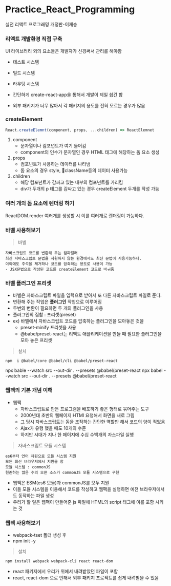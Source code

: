 # Practice_React_Programming

실전 리액트 프로그래밍 개정판-이재승

### 리액트 개발환경 직접 구축

UI 라이브러리 외의 요소들은 개발자가 신경써서 관리를 해야함

- 테스트 시스템
- 빌드 시스템
- 라우팅 시스템

- 간단하게 create-react-app을 통해서 개발이 제일 쉽긴 함
- 외부 패키지가 너무 많아서 각 패키지의 용도를 전혀 모르는 경우가 많음

### createElement

```js
React.createElemnt(component, props, ...children) => ReactElemnet
```

1. component
   - 문자열이나 컴포넌트가 여기 들어감
   - component의 인수가 문자열인 경우 HTML 태그에 해당하는 돔 요소 생성
2. props
   - 컴포넌트가 사용하는 데이터를 나타냄
   - 돔 요소의 경우 style, className등의 데이터 사용가능
3. children
   - 해당 컴포넌트가 감싸고 있는 내부의 컴포넌트를 가리킴
   - div가 두개의 p 태그를 감싸고 있는 경우 createElement 두개를 작성 가능

### 여러 개의 돔 요소에 렌더링 하기

ReactDOM.render 여러개를 생성할 시 이를 여러개로 랜더링이 가능하다.

### 바벨 사용해보기

> 바벨

    자바스크립트 코드를 변환해 주는 컴파일러
    최신 자바스크립트 문법을 지원하지 않는 환경에서도 최신 문법이 사용가능하다.
    이외에도 주석을 제거하나 코드를 압축하는 용도로 사용이 가능
    - JSX문법으로 작성된 코드를 createElement 코드로 바ㅝ줌

### 바벨 플러그인 프리셋

- 바벨은 자바스크립트 파일을 입력으로 받아서 또 다른 자바스크립트 파일로 준다.
- 변환해 주는 작업은 **플러그인** 작업으로 이루어짐
- 두번의 변환이 필요하면 두 개의 플러그인을 사용
- 플러그인의 집합 : 프리셋(preset)
- ex) 바벨에서 자바스크립트 코드를 압축하는 플러그인을 모아놓은 것을
  - preset-minify 프리셋을 사용
  - @babe/preset-react는 리액트 애플리케이션을 만들 때 필요한 플러그인을 모아 놓은 프리셋

> 설치

    npm  i @babel/core @babel/cli @babel/preset-react

npx bable --watch src --out-dir . --presets @babel/preset-react
npx babel --watch src --out-dir . --presets @babel/preset-react

### 웹펙의 기본 개념 이해

- 웹팩
  - 자바스크립트로 만든 프로그램을 배포하기 좋은 형태로 묶어주는 도구
  - 2000년대 초반의 웹페이지 HTMl 요청해서 화면을 새로 그림
  - 그 당시 자바스크립트는 돔을 조작하는 간단한 역할만 해서 코드의 양이 적었음
  - Ajax가 유행 했을 때도 10개의 수준
  - 하지만 시대가 지나 한 페이지에 수십 수백개의 자스파일 실행

> 자바스크립트 모듈 시스템

    es6부터 언어 차원으로 모듈 시스템 지원
    모든 최신 브라우저에서 지원을 함
    모듈 시스템 : commonJS
    현존하는 많은 수의 오픈 소스가 commonJS 모듈 시스템으로 구현

- 웹팩은 ESM(es6 모듈)과 commonJS를 모두 지원
- 이들 모듈 시스템을 이용해서 코드를 작성하고 웹팩을 실행하면 예전 브라우저에서도 동작하는 파일 생성
- 우리가 할 일은 웹팩이 만들어준 js 파일에 HTML의 script 태그에 이를 포함 시키는 것

### 웹팩 사용해보기

- webpack-tset 폴더 생성 후
- npm init -y

> 설치

    npm install webpack webpack-cli react react-dom

- react 패키지에서 우리가 위에서 내려받았던 파일이 포함
- react, react-dom 으로 인해서 외부 패키지 프로젝트를 쉽게 내려받을 수 있음
